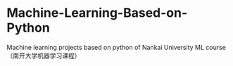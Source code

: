 # Machine-Learning-Based-on-Python
Machine learning projects based on python of Nankai University ML course（南开大学机器学习课程）

